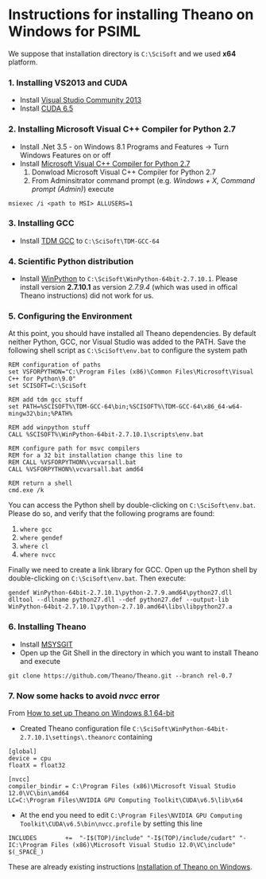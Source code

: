 # Instructions for installing Theano on Windows for PSIML

We suppose that installation directory is `C:\SciSoft` and we used **x64** platform.

### 1. Installing VS2013 and CUDA
- Install [Visual Studio Community 2013](http://go.microsoft.com/fwlink/?LinkId=517284)
- Install [CUDA 6.5](https://developer.nvidia.com/cuda-toolkit-65)

### 2. Installing Microsoft Visual C++ Compiler for Python 2.7
- Install .Net 3.5 - on Windows 8.1 Programs and Features -> Turn Windows Features on or off
- Install [Microsoft Visual C++ Compiler for Python 2.7](http://www.microsoft.com/en-us/download/details.aspx?id=44266)
    1. Donwload Microsoft Visual C++ Compiler for Python 2.7
    2. From Adminsitrator command prompt (e.g. *Windows + X, Command prompt (Admin)*) execute
```
msiexec /i <path to MSI> ALLUSERS=1
```

### 3. Installing GCC
- Install [TDM GCC](http://tdm-gcc.tdragon.net/download) to `C:\SciSoft\TDM-GCC-64`

### 4. Scientific Python distribution
- Install [WinPython](https://winpython.github.io/) to `C:\SciSoft\WinPython-64bit-2.7.10.1`. Please install version **2.7.10.1** as version *2.7.9.4* (which was used in offical Theano instructions) did not work for us.

### 5. Configuring the Environment
At this point, you should have installed all Theano dependencies. By default neither Python, GCC, nor Visual Studio was added to the PATH. Save the following shell script as `C:\SciSoft\env.bat` to configure the system path
```
REM configuration of paths
set VSFORPYTHON="C:\Program Files (x86)\Common Files\Microsoft\Visual C++ for Python\9.0"
set SCISOFT=C:\SciSoft

REM add tdm gcc stuff
set PATH=%SCISOFT%\TDM-GCC-64\bin;%SCISOFT%\TDM-GCC-64\x86_64-w64-mingw32\bin;%PATH%

REM add winpython stuff
CALL %SCISOFT%\WinPython-64bit-2.7.10.1\scripts\env.bat

REM configure path for msvc compilers
REM for a 32 bit installation change this line to
REM CALL %VSFORPYTHON%\vcvarsall.bat
CALL %VSFORPYTHON%\vcvarsall.bat amd64

REM return a shell
cmd.exe /k
```

You can access the Python shell by double-clicking on `C:\SciSoft\env.bat`. Please do so, and verify that the following programs are found:
  1. `where gcc`
  2. `where gendef`
  3. `where cl`
  4. `where nvcc`

Finally we need to create a link library for GCC. Open up the Python shell by double-clicking on `C:\SciSoft\env.bat`. Then execute:
```
gendef WinPython-64bit-2.7.10.1\python-2.7.9.amd64\python27.dll
dlltool --dllname python27.dll --def python27.def --output-lib WinPython-64bit-2.7.10.1\python-2.7.10.amd64\libs\libpython27.a
```

### 6. Installing Theano
- Install [MSYSGIT](http://msysgit.github.io/)
- Open up the Git Shell in the directory in which you want to install Theano and execute
```
git clone https://github.com/Theano/Theano.git --branch rel-0.7
```

### 7. Now some hacks to avoid *nvcc* error
From [How to set up Theano on Windows 8.1 64-bit](http://machinelearning.berlin/?p=383)
- Created Theano configuration file `C:\SciSoft\WinPython-64bit-2.7.10.1\settings\.theanorc` containing
```
[global]
device = cpu
floatX = float32
 
[nvcc]
compiler_bindir = C:\Program Files (x86)\Microsoft Visual Studio 12.0\VC\bin\amd64
LC=C:\Program Files\NVIDIA GPU Computing Toolkit\CUDA\v6.5\lib\x64
```

- At the end you need to edit `C:\Program Files\NVIDIA GPU Computing Toolkit\CUDA\v6.5\bin\nvcc.profile` by setting this line 
```
INCLUDES        +=  "-I$(TOP)/include" "-I$(TOP)/include/cudart" "-IC:\Program Files (x86)\Microsoft Visual Studio 12.0\VC\include" $(_SPACE_)
```

These are already existing instructions [Installation of Theano on Windows](http://www.deeplearning.net/software/theano/install_windows.html#install-windows).
